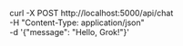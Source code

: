 curl -X POST http://localhost:5000/api/chat \
     -H "Content-Type: application/json" \
     -d '{"message": "Hello, Grok!"}'